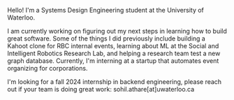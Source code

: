 Hello! I'm a Systems Design Engineering student at the University of Waterloo. 

I am currently working on figuring out my next steps in learning how to build great software. Some of the things I did previously include building a Kahoot clone for RBC internal events, learning about ML at the Social and Intelligent Robotics Research Lab, and helping a research team test a new graph database. Currently, I'm interning at a startup that automates event organizing for corporations.

I'm looking for a fall 2024 internship in backend engineering, please reach out if your team is doing great work: sohil.athare[at]uwaterloo.ca

